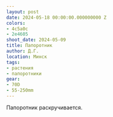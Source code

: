 ```yaml
---
layout: post
date: 2024-05-18 00:00:00.000000000 Z
colors:
- 4c5a0c
- 2e4605
shoot_date: 2024-05-09
title: Папоротник
author: Д.Г.
location: Минск
tags:
- растения
- папоротники
gear:
- 70D
- 55-250mm
---
```

Папоротник раскручивается.

